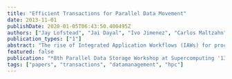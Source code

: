 ```yaml
---
title: "Efficient Transactions for Parallel Data Movement"
date: 2013-11-01
publishDate: 2020-01-05T06:43:50.400495Z
authors: ["Jay Lofstead", "Jai Dayal", "Ivo Jimenez", "Carlos Maltzahn"]
publication_types: ["1"]
abstract: "The rise of Integrated Application Workflows (IAWs) for processing data prior to storage on persistent media prompts the need to incorporate features that reproduce many of the semantics of persistent storage devices. One such feature is the ability to manage data sets as chunks with natural barriers between different data sets. Towards that end, we need a mechanism to ensure that data moved to an intermediate storage area is both complete and correct before allowing access by other processing components. The Dou- bly Distributed Transactions (D2T) protocol offers such a mechanism. The initial development [9] suffered from scal- ability limitations and undue requirements on server processes. The current version has addressed these limitations and has demonstrated scalability with low overhead."
featured: false
publication: "*8th Parallel Data Storage Workshop at Supercomputing '13 (PDSW 2013)*"
tags: ["papers", "transactions", "datamanagement", "hpc"]
---
```


